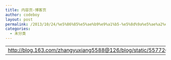 ```yaml
---
title: 内容页-博客页
author: codeboy
layout: post
permalink: /2013/10/24/%e5%86%85%e5%ae%b9%e9%a1%b5-%e5%8d%9a%e5%ae%a2%e9%a1%b5/
categories:
  - 未分类
---
```

<table width="549">
  <colgroup> <col width="549" /> </colgroup> <tr>
    <td width="549" height="19">
      <a title="http://blog.163.com/zhangyuxiang5588@126/blog/static/5577269220108190458432/" href="http://blog.163.com/zhangyuxiang5588@126/blog/static/5577269220108190458432/" target="_blank">http://blog.163.com/zhangyuxiang5588@126/blog/static/5577269220108190458432/</a>
    </td>
  </tr>
</table>